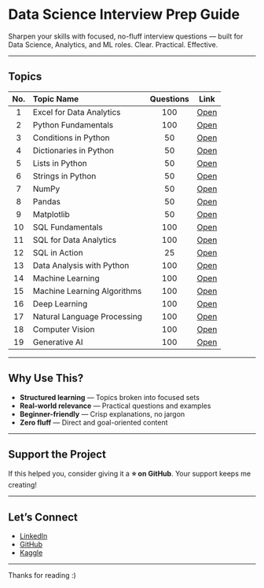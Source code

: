 # Data Science Interview Prep Guide

Sharpen your skills with focused, no-fluff interview questions — built for Data Science, Analytics, and ML roles. Clear. Practical. Effective.


---

## Topics

|   No.  |                Topic Name                 |    Questions  |           Link           |
|:------:|:------------------------------------------|:-------------:|:------------------------:|
|   1    | Excel for Data Analytics                  |     100       | [Open](https://github.com/AshishJangra27/Interview-Questions/blob/main/Excel%20for%20Data%20Analytics.md) |
|   2    | Python Fundamentals                       |     100       | [Open](https://github.com/AshishJangra27/Interview-Questions/blob/main/Python%20Fundamentals.md)         |
|   3    | Conditions in Python                      |      50       | [Open](https://github.com/AshishJangra27/Interview-Questions/blob/main/Conditions%20in%20Python.md)      |
|   4    | Dictionaries in Python                    |      50       | [Open](https://github.com/AshishJangra27/Interview-Questions/blob/main/Dictionaries%20in%20Python.md)    |
|   5    | Lists in Python                           |      50       | [Open](https://github.com/AshishJangra27/Interview-Questions/blob/main/Lists%20in%20Python.md)           |
|   6    | Strings in Python                         |      50       | [Open](https://github.com/AshishJangra27/Interview-Questions/blob/main/Strings%20in%20Python.md)         |
|   7    | NumPy                                     |      50       | [Open](https://github.com/AshishJangra27/Interview-Questions/blob/main/NumPy.md)                         |
|   8    | Pandas                                    |      50       | [Open](https://github.com/AshishJangra27/Interview-Questions/blob/main/Pandas.md)                        |
|   9    | Matplotlib                                |      50       | [Open](https://github.com/AshishJangra27/Interview-Questions/blob/main/Matplotlib.md)                    |
|  10    | SQL Fundamentals                          |     100       | [Open](https://github.com/AshishJangra27/Interview-Questions/blob/main/SQL%20Fundamentals.md)            |
|  11    | SQL for Data Analytics                    |     100       | [Open](https://github.com/AshishJangra27/Interview-Questions/blob/main/SQL%20for%20Data%20Analytics.md)  |
|  12    | SQL in Action                             |      25       | [Open](https://github.com/AshishJangra27/Interview-Questions/blob/main/SQL%20in%20Action.md)             |
|  13    | Data Analysis with Python                 |     100       | [Open](https://github.com/AshishJangra27/Interview-Questions/blob/main/Data%20Analysis%20with%20Python.md) |
|  14    | Machine Learning                          |     100       | [Open](https://github.com/AshishJangra27/Interview-Questions/blob/main/Machine%20Learning.md)            |
|  15    | Machine Learning Algorithms               |     100       | [Open](https://github.com/AshishJangra27/Interview-Questions/blob/main/Machine%20Learning%20Algorithms.md) |
|  16    | Deep Learning                             |     100       | [Open](https://github.com/AshishJangra27/Interview-Questions/blob/main/Deep%20Learning.md)               |
|  17    | Natural Language Processing               |     100       | [Open](https://github.com/AshishJangra27/Interview-Questions/blob/main/Natural%20Language%20Processing.md) |
|  18    | Computer Vision                           |     100       | [Open](https://github.com/AshishJangra27/Interview-Questions/blob/main/Computer%20Vision.md)             |
|  19    | Generative AI                             |     100       | [Open](https://github.com/AshishJangra27/Interview-Questions/blob/main/Generative%20AI.md)               |

---

## Why Use This?

- **Structured learning** — Topics broken into focused sets  
- **Real-world relevance** — Practical questions and examples  
- **Beginner-friendly** — Crisp explanations, no jargon  
- **Zero fluff** — Direct and goal-oriented content

---

## Support the Project

If this helped you, consider giving it a **⭐ on GitHub**. Your support keeps me creating!

---

## Let’s Connect

- [LinkedIn](https://www.linkedin.com/in/ashish-jangra/)
- [GitHub](https://github.com/AshishJangra27)
- [Kaggle](https://www.kaggle.com/ashishjangra27)

---

Thanks for reading :)
